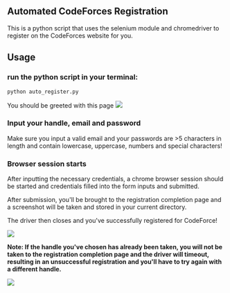 ## Automated CodeForces Registration

This is a python script that uses the selenium module and chromedriver to register on the CodeForces website for you.

## Usage
### run the python script in your terminal: 
`python auto_register.py`

You should be greeted with this page
![](https://i.imgur.com/47kE3E8.png)

### Input your handle, email and password
Make sure you input a valid email and your passwords are >5 characters in length and contain lowercase, uppercase, numbers and special characters!

### Browser session starts
After inputting the necessary credentials, a chrome browser session should be started and credentials filled into the form inputs and submitted.

After submission, you'll be brought to the registration completion page and a screenshot will be taken and stored in your current directory.

The driver then closes and you've successfully registered for CodeForce!

![](https://i.imgur.com/lwJiY8o.png)


__Note: If the handle you've chosen has already been taken, you will not be taken to the registration completion page and the driver will timeout, resulting in an unsuccessful registration and you'll have to try again with a different handle.__

![](https://i.imgur.com/nr5BelU.png)

